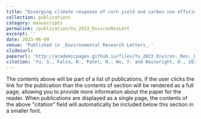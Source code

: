 ```yaml
---
title: "Diverging climate response of corn yield and carbon use efficiency across the U.S."
collection: publications
category: manuscripts
permalink: /publication/Yu_2023_EnvironResLett
excerpt: ''
date: 2023-06-09
venue: 'Published in _Environmental Research Letters_.'
slidesurl: 
paperurl: 'http://academicpages.github.io/files/Yu_2023_Environ._Res._Lett._18_064049.pdf'
citation: 'Yu, S., Falco, N., Patel, N., Wu, Y. and Wainwright, H., 2023. Diverging climate response of corn yield and carbon use efficiency across the US. Environmental Research Letters, 18(6), p.064049.'
---
```


The contents above will be part of a list of publications, if the user clicks the link for the publication than the contents of section will be rendered as a full page, allowing you to provide more information about the paper for the reader. When publications are displayed as a single page, the contents of the above "citation" field will automatically be included below this section in a smaller font.
